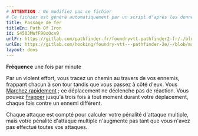 ```yaml
---
# ATTENTION : Ne modifiez pas ce fichier
# Ce fichier est généré automatiquement par un script d'après les données du module Foundry VTT officiel et de sa traduction
title: Passage de fer
titleEn: Path Of Iron
id: S450JMWfF90oOcv9
urlFr: https://gitlab.com/pathfinder-fr/foundryvtt-pathfinder2-fr/-/blob/master/data/feats/S450JMWfF90oOcv9.htm
urlEn: https://gitlab.com/hooking/foundry-vtt---pathfinder-2e/-/blob/master/packs/data/feats.db/path-of-iron.json
layout: dons
---
```

**Fréquence** une fois par minute

Par un violent effort, vous tracez un chemin au travers de vos ennemis, frappant chacun à son tour tandis que vous passez à côté d'eux. Vous [Marchez rapidement](../actions/marcher-rapidement.html) ; ce déplacement ne déclenche pas de réaction. Vous pouvez [Frapper](../actions/frapper.html) jusqu'à trois fois à tout moment durant votre déplacement, chaque fois contre un ennemi différent.

Chaque attaque est compté pour calculer votre pénalité d'attaque multiple, mais votre pénalité d'attaque multiple n'augmente pas tant que vous n'avez pas effectué toutes vos attaques.
